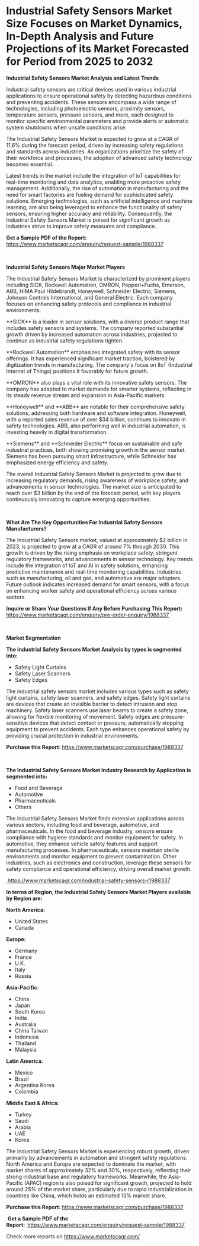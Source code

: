 <p><h1>Industrial Safety Sensors Market Size Focuses on Market Dynamics, In-Depth Analysis and Future Projections of its Market Forecasted for Period from 2025 to 2032</h1></p><p><strong>Industrial Safety Sensors Market Analysis and Latest Trends</strong></p>
<p><p>Industrial safety sensors are critical devices used in various industrial applications to ensure operational safety by detecting hazardous conditions and preventing accidents. These sensors encompass a wide range of technologies, including photoelectric sensors, proximity sensors, temperature sensors, pressure sensors, and more, each designed to monitor specific environmental parameters and provide alerts or automatic system shutdowns when unsafe conditions arise.</p><p>The Industrial Safety Sensors Market is expected to grow at a CAGR of 11.6% during the forecast period, driven by increasing safety regulations and standards across industries. As organizations prioritize the safety of their workforce and processes, the adoption of advanced safety technology becomes essential.</p><p>Latest trends in the market include the integration of IoT capabilities for real-time monitoring and data analytics, enabling more proactive safety management. Additionally, the rise of automation in manufacturing and the need for smart factories are fueling demand for sophisticated safety solutions. Emerging technologies, such as artificial intelligence and machine learning, are also being leveraged to enhance the functionality of safety sensors, ensuring higher accuracy and reliability. Consequently, the Industrial Safety Sensors Market is poised for significant growth as industries strive to improve safety measures and compliance.</p></p>
<p><strong>Get a Sample PDF of the Report:&nbsp;</strong> <a href="https://www.marketscagr.com/enquiry/request-sample/1988337?utm_campaign=3546&utm_medium=2&utm_source=Github&utm_content=ia&utm_term=06042025&utm_id=industrial-safety-sensors">https://www.marketscagr.com/enquiry/request-sample/1988337</a></p>
<p>&nbsp;</p>
<p><strong>Industrial Safety Sensors Major Market Players</strong></p>
<p><p>The Industrial Safety Sensors Market is characterized by prominent players including SICK, Rockwell Automation, OMRON, Pepperl+Fuchs, Emerson, ABB, HIMA Paul Hildebrandt, Honeywell, Schneider Electric, Siemens, Johnson Controls International, and General Electric. Each company focuses on enhancing safety protocols and compliance in industrial environments.</p><p>**SICK** is a leader in sensor solutions, with a diverse product range that includes safety sensors and systems. The company reported substantial growth driven by increased automation across industries, projected to continue as industrial safety regulations tighten.</p><p>**Rockwell Automation** emphasizes integrated safety with its sensor offerings. It has experienced significant market traction, bolstered by digitization trends in manufacturing. The company's focus on IIoT (Industrial Internet of Things) positions it favorably for future growth.</p><p>**OMRON** also plays a vital role with its innovative safety sensors. The company has adapted to market demands for smarter systems, reflecting in its steady revenue stream and expansion in Asia-Pacific markets. </p><p>**Honeywell** and **ABB** are notable for their comprehensive safety solutions, addressing both hardware and software integration. Honeywell, with a reported sales revenue of over $34 billion, continues to innovate in safety technologies. ABB, also performing well in industrial automation, is investing heavily in digital transformation.</p><p>**Siemens** and **Schneider Electric** focus on sustainable and safe industrial practices, both showing promising growth in the sensor market. Siemens has been pursuing smart infrastructure, while Schneider has emphasized energy efficiency and safety.</p><p>The overall Industrial Safety Sensors Market is projected to grow due to increasing regulatory demands, rising awareness of workplace safety, and advancements in sensor technologies. The market size is anticipated to reach over $3 billion by the end of the forecast period, with key players continuously innovating to capture emerging opportunities.</p></p>
<p>&nbsp;</p>
<p><strong>What Are The Key Opportunities For Industrial Safety Sensors Manufacturers?</strong></p>
<p><p>The Industrial Safety Sensors market, valued at approximately $2 billion in 2023, is projected to grow at a CAGR of around 7% through 2030. This growth is driven by the rising emphasis on workplace safety, stringent regulatory frameworks, and advancements in sensor technology. Key trends include the integration of IoT and AI in safety solutions, enhancing predictive maintenance and real-time monitoring capabilities. Industries such as manufacturing, oil and gas, and automotive are major adopters. Future outlook indicates increased demand for smart sensors, with a focus on enhancing worker safety and operational efficiency across various sectors.</p></p>
<p><strong>Inquire or Share Your Questions If Any Before Purchasing This Report:</strong> <a href="https://www.marketscagr.com/enquiry/pre-order-enquiry/1988337?utm_campaign=3546&utm_medium=2&utm_source=Github&utm_content=ia&utm_term=06042025&utm_id=industrial-safety-sensors">https://www.marketscagr.com/enquiry/pre-order-enquiry/1988337</a></p>
<p>&nbsp;</p>
<p><strong>Market Segmentation</strong></p>
<p><strong>The Industrial Safety Sensors Market Analysis by types is segmented into:</strong></p>
<p><ul><li>Safety Light Curtains</li><li>Safety Laser Scanners</li><li>Safety Edges</li></ul></p>
<p><p>The industrial safety sensors market includes various types such as safety light curtains, safety laser scanners, and safety edges. Safety light curtains are devices that create an invisible barrier to detect intrusion and stop machinery. Safety laser scanners use laser beams to create a safety zone, allowing for flexible monitoring of movement. Safety edges are pressure-sensitive devices that detect contact or pressure, automatically stopping equipment to prevent accidents. Each type enhances operational safety by providing crucial protection in industrial environments.</p></p>
<p><strong>Purchase this Report:&nbsp;</strong><a href="https://www.marketscagr.com/purchase/1988337?utm_campaign=3546&utm_medium=2&utm_source=Github&utm_content=ia&utm_term=06042025&utm_id=industrial-safety-sensors">https://www.marketscagr.com/purchase/1988337</a></p>
<p>&nbsp;</p>
<p><strong>The Industrial Safety Sensors Market Industry Research by Application is segmented into:</strong></p>
<p><ul><li>Food and Beverage</li><li>Automotive</li><li>Pharmaceuticals</li><li>Others</li></ul></p>
<p><p>The Industrial Safety Sensors Market finds extensive applications across various sectors, including food and beverage, automotive, and pharmaceuticals. In the food and beverage industry, sensors ensure compliance with hygiene standards and monitor equipment for safety. In automotive, they enhance vehicle safety features and support manufacturing processes. In pharmaceuticals, sensors maintain sterile environments and monitor equipment to prevent contamination. Other industries, such as electronics and construction, leverage these sensors for safety compliance and operational efficiency, driving overall market growth.</p></p>
<p><a href="https://www.marketscagr.com/industrial-safety-sensors-r1988337?utm_campaign=3546&utm_medium=2&utm_source=Github&utm_content=ia&utm_term=06042025&utm_id=industrial-safety-sensors">&nbsp;https://www.marketscagr.com/industrial-safety-sensors-r1988337</a></p>
<p><strong>In terms of Region, the Industrial Safety Sensors Market Players available by Region are:</strong></p>
<p>
    <p> <strong> North America: </strong>
        <ul>
            <li>United States</li>
            <li>Canada</li>
        </ul>
        </p> 
    <p> <strong> Europe: </strong>
        <ul>
            <li>Germany</li>
            <li>France</li>
            <li>U.K.</li>
            <li>Italy</li>
            <li>Russia</li>
        </ul>
        </p> 
    <p> <strong> Asia-Pacific: </strong>
        <ul>
            <li>China</li>
            <li>Japan</li>
            <li>South Korea</li>
            <li>India</li>
            <li>Australia</li>
            <li>China Taiwan</li>
            <li>Indonesia</li>
            <li>Thailand</li>
            <li>Malaysia</li>
        </ul>
        </p> 
    <p> <strong> Latin America: </strong>
        <ul>
            <li>Mexico</li>
            <li>Brazil</li>
            <li>Argentina Korea</li>
            <li>Colombia</li>
        </ul>
        </p> 
    <p> <strong> Middle East & Africa: </strong>
        <ul>
            <li>Turkey</li>
            <li>Saudi</li>
            <li>Arabia</li>
            <li>UAE</li>
            <li>Korea</li>
        </ul>
    </p>
    </p>
<p><p>The Industrial Safety Sensors Market is experiencing robust growth, driven primarily by advancements in automation and stringent safety regulations. North America and Europe are expected to dominate the market, with market shares of approximately 32% and 30%, respectively, reflecting their strong industrial base and regulatory frameworks. Meanwhile, the Asia-Pacific (APAC) region is also poised for significant growth, projected to hold around 25% of the market share, particularly due to rapid industrialization in countries like China, which holds an estimated 13% market share.</p></p>
<p><strong>Purchase this Report: </strong><a href="https://www.marketscagr.com/purchase/1988337?utm_campaign=3546&utm_medium=2&utm_source=Github&utm_content=ia&utm_term=06042025&utm_id=industrial-safety-sensors">https://www.marketscagr.com/purchase/1988337</a></p>
<p>&nbsp;<strong>Get a Sample PDF of the Report:&nbsp;&nbsp;</strong><a href="https://www.marketscagr.com/enquiry/request-sample/1988337?utm_campaign=3546&utm_medium=2&utm_source=Github&utm_content=ia&utm_term=06042025&utm_id=industrial-safety-sensors">https://www.marketscagr.com/enquiry/request-sample/1988337</a></p>
<p><strong></strong></p>
<p>Check more reports on <a href="https://www.marketscagr.com/?utm_campaign=3546&utm_medium=2&utm_source=Github&utm_content=ia&utm_term=06042025&utm_id=industrial-safety-sensors">https://www.marketscagr.com/</a></p>